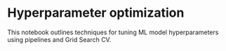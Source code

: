 # Hyperparameter optimization

This notebook outlines techniques for tuning ML model hyperparameters using pipelines and Grid Search CV.  
